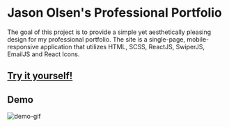 # Jason Olsen's Professional Portfolio

The goal of this project is to provide a simple yet aesthetically pleasing design for my professional portfolio. The site is a single-page, mobile-responsive application that utilizes HTML, SCSS, ReactJS, SwiperJS, EmailJS and React Icons.

## [Try it yourself!](https://jaolsen7.github.io/json-portfolio/)

## Demo

![demo-gif](json-portfolio.gif)